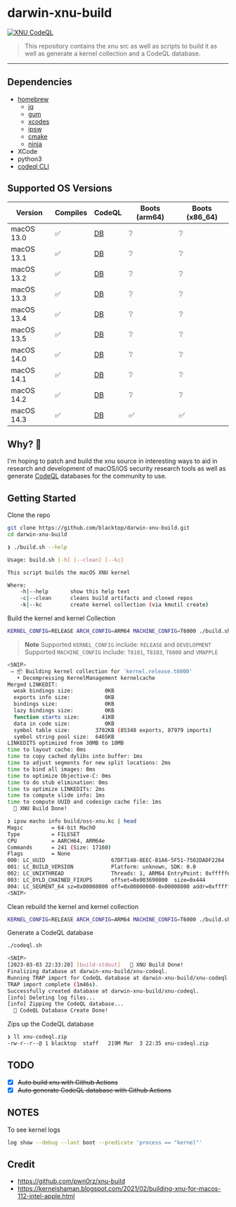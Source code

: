 # darwin-xnu-build

[![XNU CodeQL](https://github.com/blacktop/darwin-xnu-build/actions/workflows/c-cpp.yml/badge.svg)](https://github.com/blacktop/darwin-xnu-build/actions/workflows/c-cpp.yml)

> This repository contains the xnu src as well as scripts to build it as well as generate a kernel collection and a CodeQL database.

---

## Dependencies

- [homebrew](https://brew.sh)
  - [jq](https://stedolan.github.io/jq/)
  - [gum](https://github.com/charmbracelet/gum)
  - [xcodes](https://github.com/RobotsAndPencils/xcodes)
  - [ipsw](https://github.com/blacktop/ipsw)
  - [cmake](https://cmake.org)
  - [ninja](https://ninja-build.org)
- XCode
- python3
- [codeql CLI](https://codeql.github.com/docs/codeql-cli/)

## Supported OS Versions

| Version    | Compiles | CodeQL                                                                                    | Boots (arm64) | Boots (x86_64) |
| ---------- | -------- | ----------------------------------------------------------------------------------------- | ------------- | -------------- |
| macOS 13.0 | ✅        | [DB](https://github.com/blacktop/darwin-xnu-build/releases/download/v13.0/xnu-codeql.zip) | ❔             | ❔              |
| macOS 13.1 | ✅        | [DB](https://github.com/blacktop/darwin-xnu-build/releases/download/v13.1/xnu-codeql.zip) | ❔             | ❔              |
| macOS 13.2 | ✅        | [DB](https://github.com/blacktop/darwin-xnu-build/releases/download/v13.2/xnu-codeql.zip) | ❔             | ❔              |
| macOS 13.3 | ✅        | [DB](https://github.com/blacktop/darwin-xnu-build/releases/download/v13.3/xnu-codeql.zip) | ❔             | ❔              |
| macOS 13.4 | ✅        | [DB](https://github.com/blacktop/darwin-xnu-build/releases/download/v13.4/xnu-codeql.zip) | ❔             | ❔              |
| macOS 13.5 | ✅        | [DB](https://github.com/blacktop/darwin-xnu-build/releases/download/v13.5/xnu-codeql.zip) | ❔             | ❔              |
| macOS 14.0 | ✅        | [DB](https://github.com/blacktop/darwin-xnu-build/releases/download/v14.0/xnu-codeql.zip) | ❔             | ❔              |
| macOS 14.1 | ✅        | [DB](https://github.com/blacktop/darwin-xnu-build/releases/download/v14.1/xnu-codeql.zip) | ❔             | ❔              |
| macOS 14.2 | ✅        | [DB](https://github.com/blacktop/darwin-xnu-build/releases/download/v14.2/xnu-codeql.zip) | ❔             | ❔              |
| macOS 14.3 | ✅        | [DB](https://github.com/blacktop/darwin-xnu-build/releases/download/v14.3/xnu-codeql.zip) | ✅             | ✅              |

## Why? 🤔

I'm hoping to patch and build the xnu source in interesting ways to aid in research and development of macOS/iOS security research tools as well as generate [CodeQL](https://securitylab.github.com/tools/codeql) databases for the community to use.

## Getting Started

Clone the repo

```bash
git clone https://github.com/blacktop/darwin-xnu-build.git
cd darwin-xnu-build
```

```bash
❯ ./build.sh --help

Usage: build.sh [-h] [--clean] [--kc]

This script builds the macOS XNU kernel

Where:
    -h|--help       show this help text
    -c|--clean      cleans build artifacts and cloned repos
    -k|--kc         create kernel collection (via kmutil create)
```

Build the kernel and kernel Collection

```bash
KERNEL_CONFIG=RELEASE ARCH_CONFIG=ARM64 MACHINE_CONFIG=T6000 ./build.sh --kc
```

> **Note**
> Supported `KERNEL_CONFIG` include: `RELEASE` and `DEVELOPMENT`
> Supported `MACHINE_CONFIG` include: `T8101`, `T8103`, `T6000` and `VMAPPLE`

```bash
<SNIP>
 ⇒ 📦 Building kernel collection for 'kernel.release.t6000'
   • Decompressing KernelManagement kernelcache
Merged LINKEDIT:
  weak bindings size:          0KB
  exports info size:           0KB
  bindings size:               0KB
  lazy bindings size:          0KB
  function starts size:       41KB
  data in code size:           0KB
  symbol table size:        3702KB (85348 exports, 87979 imports)
  symbol string pool size:  6465KB
LINKEDITS optimized from 30MB to 10MB
time to layout cache: 0ms
time to copy cached dylibs into buffer: 1ms
time to adjust segments for new split locations: 2ms
time to bind all images: 8ms
time to optimize Objective-C: 0ms
time to do stub elimination: 0ms
time to optimize LINKEDITs: 2ms
time to compute slide info: 1ms
time to compute UUID and codesign cache file: 1ms
  🎉 XNU Build Done!
```
```bash
❯ ipsw macho info build/oss-xnu.kc | head
Magic         = 64-bit MachO
Type          = FILESET
CPU           = AARCH64, ARM64e
Commands      = 241 (Size: 17160)
Flags         = None
000: LC_UUID                     67DF7148-8EEC-B1A6-5F51-7502DADF2264
001: LC_BUILD_VERSION            Platform: unknown, SDK: 0.0
002: LC_UNIXTHREAD               Threads: 1, ARM64 EntryPoint: 0xfffffe0007ad1488
003: LC_DYLD_CHAINED_FIXUPS      offset=0x003690000  size=0x444
004: LC_SEGMENT_64 sz=0x00008000 off=0x00000000-0x00008000 addr=0xfffffe0007004000-0xfffffe000700c000 r--/r--   __TEXT
<SNIP>
```

Clean rebuild the kernel and kernel collection

```bash
KERNEL_CONFIG=RELEASE ARCH_CONFIG=ARM64 MACHINE_CONFIG=T6000 ./build.sh --clean --kc
```

Generate a CodeQL database

```bash
./codeql.sh
```
```bash
<SNIP>
[2023-03-03 22:33:20] [build-stdout]   🎉 XNU Build Done!
Finalizing database at darwin-xnu-build/xnu-codeql.
Running TRAP import for CodeQL database at darwin-xnu-build/xnu-codeql...
TRAP import complete (1m46s).
Successfully created database at darwin-xnu-build/xnu-codeql.
[info] Deleting log files...
[info] Zipping the CodeQL database...
  🎉 CodeQL Database Create Done!
```

Zips up the CodeQL database

```bash
❯ ll xnu-codeql.zip
-rw-r--r--@ 1 blacktop  staff   219M Mar  3 22:35 xnu-codeql.zip
```

## TODO

- [x] ~~Auto build xnu with Github Actions~~
- [x] ~~Auto generate CodeQL database with Github Actions~~

## NOTES

To see kernel logs

```bash
log show --debug --last boot --predicate 'process == "kernel"'
```

## Credit

- <https://github.com/pwn0rz/xnu-build>
- <https://kernelshaman.blogspot.com/2021/02/building-xnu-for-macos-112-intel-apple.html>
